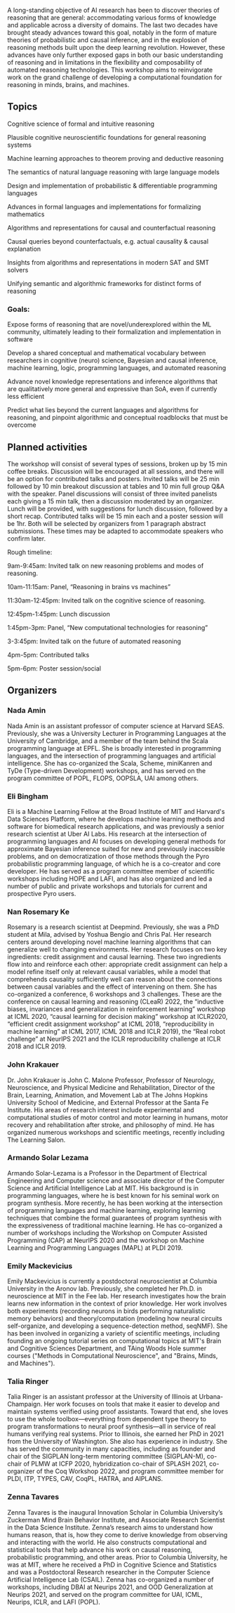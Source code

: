 
A long-standing objective of AI research has been to discover theories of reasoning that are general: accommodating various forms of knowledge and applicable across a diversity of domains. The last two decades have brought steady advances toward this goal, notably in the form of mature theories of probabilistic and causal inference, and in the explosion of reasoning methods built upon the deep learning revolution. However, these advances have only further exposed gaps in both our basic understanding of reasoning and in limitations in the flexibility and composability of automated reasoning technologies.  This workshop aims to reinvigorate work on the grand challenge of developing a computational foundation for reasoning in minds, brains, and machines.


## Topics
Cognitive science of formal and intuitive reasoning

Plausible cognitive neuroscientific foundations for general reasoning systems 

Machine learning approaches to theorem proving and deductive reasoning

The semantics of natural language reasoning with large language models

Design and implementation of probabilistic & differentiable programming languages

Advances in formal languages and implementations for formalizing mathematics

Algorithms and representations for causal and counterfactual reasoning

Causal queries beyond counterfactuals, e.g. actual causality & causal explanation

Insights from algorithms and representations in modern SAT and SMT solvers

Unifying semantic and algorithmic frameworks for distinct forms of reasoning

### Goals: 

Expose forms of reasoning that are novel/underexplored within the ML community, ultimately leading to their formalization and implementation in software

Develop a shared conceptual and mathematical vocabulary between researchers in cognitive (neuro) science, Bayesian and causal inference, machine learning, logic, programming languages, and automated reasoning

Advance novel knowledge representations and inference algorithms that are qualitatively more general and expressive than SoA, even if currently less efficient

Predict what lies beyond the current languages and algorithms for reasoning, and pinpoint algorithmic and conceptual roadblocks that must be overcome

## Planned activities
The workshop will consist of several types of sessions, broken up by 15 min coffee breaks. Discussion will be encouraged at all sessions, and there will be an option for contributed talks and posters. Invited talks will be 25 min followed by 10 min breakout discussion at tables and 10 min full group Q&A with the speaker. Panel discussions will consist of three invited panelists each giving a 15 min talk, then a discussion moderated by an organizer. Lunch will be provided, with suggestions for lunch discussion, followed by a short recap. Contributed talks will be 15 min each and a poster session will be 1hr.  Both will be selected by organizers from 1 paragraph abstract submissions. These times may be adapted to accommodate speakers who confirm later.

Rough timeline: 

9am-9:45am: Invited talk on new reasoning problems and modes of reasoning. 

10am-11:15am: Panel, “Reasoning in brains vs machines”

11:30am-12:45pm: Invited talk on the cognitive science of reasoning.

12:45pm-1:45pm: Lunch discussion

1:45pm-3pm: Panel, “New computational technologies for reasoning”

3-3:45pm: Invited talk on the future of automated reasoning

4pm-5pm: Contributed talks

5pm-6pm: Poster session/social

## Organizers

### Nada Amin 
Nada Amin is an assistant professor of computer science at Harvard SEAS. Previously, she was a University Lecturer in Programming Languages at the University of Cambridge, and a member of the team behind the Scala programming language at EPFL. She is broadly interested in programming languages, and the intersection of programming languages and artificial intelligence. She has co-organized the Scala, Scheme, miniKanren and TyDe (Type-driven Development) workshops, and has served on the program committee of POPL, FLOPS, OOPSLA, UAI among others.

### Eli Bingham
Eli is a Machine Learning Fellow at the Broad Institute of MIT and Harvard's Data Sciences Platform, where he develops machine learning methods and software for biomedical research applications, and was previously a senior research scientist at Uber AI Labs. His research at the intersection of programming languages and AI focuses on developing general methods for approximate Bayesian inference suited for new and previously inaccessible problems, and on democratization of those methods through the Pyro probabilistic programming language, of which he is a co-creator and core developer. He has served as a program committee member of scientific workshops including HOPE and LAFI, and has also organized and led a number of public and private workshops and tutorials for current and prospective Pyro users.

### Nan Rosemary Ke
Rosemary is a research scientist at Deepmind. Previously, she was a PhD student at Mila, advised by Yoshua Bengio and Chris Pal. Her research centers around developing novel machine learning algorithms that can generalize well to changing environments. Her research focuses on two key ingredients: credit assignment and causal learning. These two ingredients flow into and reinforce each other: appropriate credit assignment can help a model refine itself only at relevant causal variables, while a model that comprehends causality sufficiently well can reason about the connections between causal variables and the effect of intervening on them. She has co-organized a conference, 6 workshops and 3 challenges. These are the conference on causal learning and reasoning (CLeaR) 2022, the “inductive biases, invariances and generalization in reinforcement learning” workshop at ICML 2020, “causal learning for decision making” workshop at ICLR2020, “efficient credit assignment workshop” at ICML 2018, “reproducibility in machine learning” at ICML 2017, ICML 2018 and ICLR 2019), the “Real robot challenge” at NeurIPS 2021 and the ICLR reproducibility challenge at ICLR 2018 and ICLR 2019. 

### John Krakauer 
Dr. John Krakauer is John C. Malone Professor, Professor of Neurology, Neuroscience, and Physical Medicine and Rehabilitation, Director of the Brain, Learning, Animation, and Movement Lab at The Johns Hopkins University School of Medicine, and External Professor at the Santa Fe Institute. His areas of research interest include experimental and computational studies of motor control and motor learning in humans, motor recovery and rehabilitation after stroke, and philosophy of mind. He has organized numerous workshops and scientific meetings, recently including The Learning Salon.

### Armando Solar Lezama 
Armando Solar-Lezama is a Professor in the Department of Electrical Engineering and Computer science and associate director of the Computer Science and Artificial Intelligence Lab at MIT. His background is in programming languages, where he is best known for his seminal work on program synthesis. More recently, he has been working at the intersection of programming languages and machine learning, exploring learning techniques that combine the formal guarantees of program synthesis with the expressiveness of traditional machine learning.  He has co-organized a number of workshops including the Workshop on Computer Assisted Programming (CAP) at NeurIPS 2020 and the workshop on Machine Learning and Programming Languages (MAPL) at PLDI 2019. 

### Emily Mackevicius
Emily Mackevicius is currently a postdoctoral neuroscientist at Columbia University in the Aronov lab. Previously, she completed her Ph.D. in neuroscience at MIT in the Fee lab. Her research investigates how the brain learns new information in the context of prior knowledge.  Her work involves both experiments (recording neurons in birds performing naturalistic memory behaviors) and theory/computation (modeling how neural circuits self-organize, and developing a sequence-detection method, seqNMF).  She has been involved in organizing a variety of scientific meetings, including founding an ongoing tutorial series on computational topics at MIT's Brain and Cognitive Sciences Department, and TAing Woods Hole summer courses ("Methods in Computational Neuroscience", and "Brains, Minds, and Machines"). 

### Talia Ringer
Talia Ringer is an assistant professor at the University of Illinois at Urbana-Champaign. Her work focuses on tools that make it easier to develop and maintain systems verified using proof assistants. Toward that end, she loves to use the whole toolbox—everything from dependent type theory to program transformations to neural proof synthesis—all in service of real humans verifying real systems. Prior to Illinois, she earned her PhD in 2021 from the University of Washington. She also has experience in industry. She has served the community in many capacities, including as founder and chair of the SIGPLAN long-term mentoring committee (SIGPLAN-M), co-chair of PLMW at ICFP 2020, hybridization co-chair of SPLASH 2021, co-organizer of the Coq Workshop 2022, and program committee member for PLDI, ITP, TYPES, CAV, CoqPL, HATRA, and AIPLANS.

### Zenna Tavares
Zenna Tavares is the inaugural Innovation Scholar in Columbia University’s Zuckerman Mind Brain Behavior Institute, and Associate Research Scientist in the Data Science Institute. Zenna’s research aims to understand how humans reason, that is, how they come to derive knowledge from observing and interacting with the world. He also constructs computational and statistical tools that help advance his work on causal reasoning, probabilistic programming, and other areas. Prior to Columbia University, he was at MIT, where he received a PhD in Cognitive Science and Statistics and was a Postdoctoral Research researcher in the Computer Science Artificial Intelligence Lab (CSAIL). Zenna has co-organized a number of workshops, including DBAI at Neurips 2021, and OOD Generalization at Neurips 2021, and served on the program committee for UAI, ICML, Neurips, ICLR, and LAFI (POPL).
